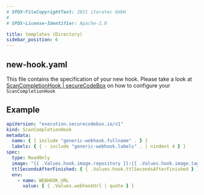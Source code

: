 ```yaml
---
# SPDX-FileCopyrightText: 2021 iteratec GmbH
#
# SPDX-License-Identifier: Apache-2.0

title: templates (Directory)
sidebar_position: 6
---
```


## new-hook.yaml

This file contains the specification of your new hook. Please take a look at [ScanCompletionHook | secureCodeBox](/docs/api/crds/scan-completion-hook) on how to configure your `ScanCompletionHook`

## Example

```yaml
apiVersion: "execution.securecodebox.io/v1"
kind: ScanCompletionHook
metadata:
  name: { { include "generic-webhook.fullname" . } }
  labels: { { - include "generic-webhook.labels" . | nindent 4 } }
spec:
  type: ReadOnly
  image: "{{ .Values.hook.image.repository }}:{{ .Values.hook.image.tag | default .Chart.Version }}"
  ttlSecondsAfterFinished: { { .Values.hook.ttlSecondsAfterFinished } }
  env:
    - name: WEBHOOK_URL
      value: { { .Values.webhookUrl | quote } }
```
